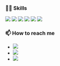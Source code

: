 ### 👨‍💻 Skills


[![](https://img.shields.io/badge/-React-61DAFB?style=for-the-badge&logo=react&logoColor=16181D)](https://reactjs.org/)
[![](https://img.shields.io/badge/-Typescript-3178C6?style=for-the-badge&logo=typescript&logoColor=white)](https://www.typescriptlang.org/)
[![](https://img.shields.io/badge/-Tailwind-35B6D4?style=for-the-badge&logo=tailwindcss&logoColor=white)](https://tailwindcss.com/)
[![](https://img.shields.io/badge/-Node.js-689F63?style=for-the-badge&logo=node.js&logoColor=white)](https://nodejs.org/)
[![](https://img.shields.io/badge/-AWS-232F3E?style=for-the-badge&logo=amazonaws&logoColor=white)](https://aws.amazon.com/)
[![](https://img.shields.io/badge/-Amplify-FF9900?style=for-the-badge&logo=awsamplify&logoColor=white)](https://docs.amplify.aws/)

### 📫 How to reach me

- [![](https://img.shields.io/badge/LinkedIn-toritova-blue?style=social&logo=linkedin)](https://www.linkedin.com/in/toritovawebdev/)
- [![](https://img.shields.io/badge/Instagram-blog_in_insta-blue?style=social&logo=instagram)](https://www.instagram.com/vika_lindeman_webdev)
- [![](https://img.shields.io/badge/Email-toriatovawebdev@gmail.com-red?style=social&logo=gmail)](mailto:toriatovawebdev@gmail.com)
